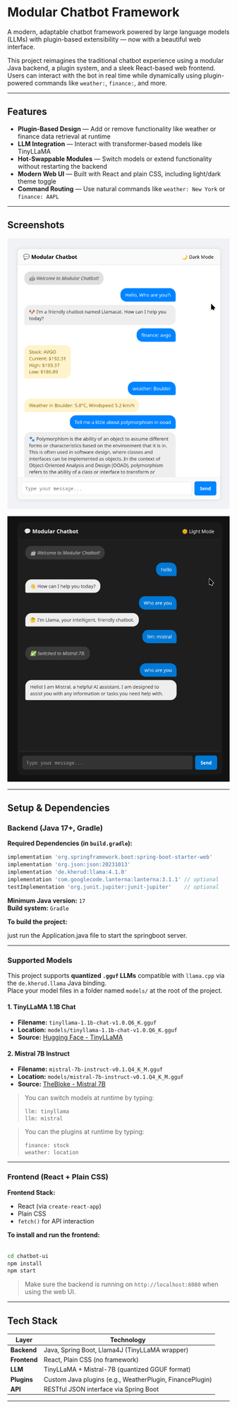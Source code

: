 # Modular Chatbot Framework

A modern, adaptable chatbot framework powered by large language models (LLMs) with plugin-based extensibility — now with a beautiful web interface.

This project reimagines the traditional chatbot experience using a modular Java backend, a plugin system, and a sleek React-based web frontend. Users can interact with the bot in real time while dynamically using plugin-powered commands like `weather:`, `finance:`, and more.

---

## Features

- **Plugin-Based Design** — Add or remove functionality like weather or finance data retrieval at runtime
- **LLM Integration** — Interact with transformer-based models like TinyLLaMA
- **Hot-Swappable Modules** — Switch models or extend functionality without restarting the backend
- **Modern Web UI** — Built with React and plain CSS, including light/dark theme toggle
- **Command Routing** — Use natural commands like `weather: New York` or `finance: AAPL`

---

## Screenshots

![Screenshot 1](./images/light_mode.png)

![Screenshot 2](./images/hotswap_dark.png)

---

## Setup & Dependencies

### Backend (Java 17+, Gradle)

**Required Dependencies (in `build.gradle`):**

```groovy
implementation 'org.springframework.boot:spring-boot-starter-web'
implementation 'org.json:json:20231013'
implementation 'de.kherud:llama:4.1.0'
implementation 'com.googlecode.lanterna:lanterna:3.1.1' // optional
testImplementation 'org.junit.jupiter:junit-jupiter'    // optional
```

**Minimum Java version:** `17`  
**Build system:** `Gradle`

**To build the project:**

just run the Application.java file to start the springboot server.

---

### Supported Models

This project supports **quantized `.gguf` LLMs** compatible with `llama.cpp` via the `de.kherud.llama` Java binding.  
Place your model files in a folder named `models/` at the root of the project.

#### 1. TinyLLaMA 1.1B Chat
- **Filename:** `tinyllama-1.1b-chat-v1.0.Q6_K.gguf`
- **Location:** `models/tinyllama-1.1b-chat-v1.0.Q6_K.gguf`
- **Source:** [Hugging Face - TinyLLaMA](https://huggingface.co/TinyLlama/TinyLlama-1.1B-Chat-v1.0)

#### 2. Mistral 7B Instruct
- **Filename:** `mistral-7b-instruct-v0.1.Q4_K_M.gguf`
- **Location:** `models/mistral-7b-instruct-v0.1.Q4_K_M.gguf`
- **Source:** [TheBloke - Mistral 7B](https://huggingface.co/TheBloke/Mistral-7B-v0.1-GGUF)

> You can switch models at runtime by typing:
>
> ```
> llm: tinyllama
> llm: mistral
> ```

> You can the plugins at runtime by typing:
>
> ```
> finance: stock 
> weather: location
> ```



---

### Frontend (React + Plain CSS)

**Frontend Stack:**
- React (via `create-react-app`)
- Plain CSS
- `fetch()` for API interaction

**To install and run the frontend:**

```bash

cd chatbot-ui
npm install
npm start

```

> Make sure the backend is running on `http://localhost:8080` when using the web UI.

---

## Tech Stack

| Layer        | Technology                                               |
|--------------|----------------------------------------------------------|
| **Backend**  | Java, Spring Boot, Llama4J (TinyLLaMA wrapper)           |
| **Frontend** | React, Plain CSS (no framework)                          |
| **LLM**      | TinyLLaMA + Mistral-7B (quantized GGUF format)           |
| **Plugins**  | Custom Java plugins (e.g., WeatherPlugin, FinancePlugin) |
| **API**      | RESTful JSON interface via Spring Boot                   |

---

